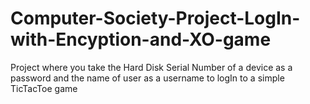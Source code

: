 # Computer-Society-Project-LogIn-with-Encyption-and-XO-game

Project where you take the Hard Disk Serial Number of a device as a password and the name of user as a username to logIn to a simple TicTacToe game 
